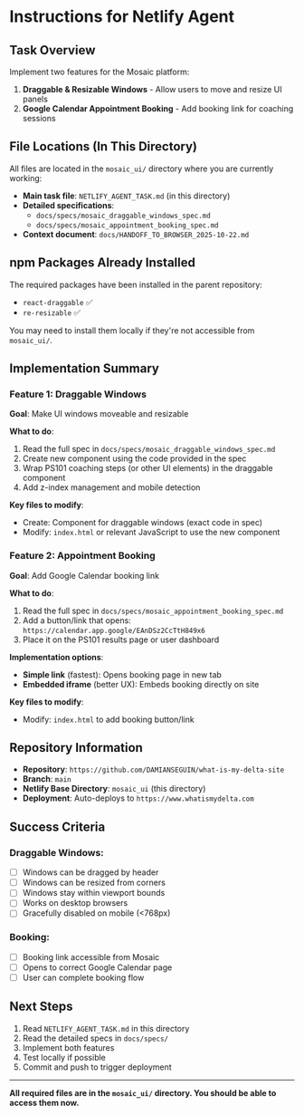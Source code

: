 # Instructions for Netlify Agent

## Task Overview

Implement two features for the Mosaic platform:

1. **Draggable & Resizable Windows** - Allow users to move and resize UI panels
2. **Google Calendar Appointment Booking** - Add booking link for coaching sessions

## File Locations (In This Directory)

All files are located in the `mosaic_ui/` directory where you are currently working:

- **Main task file**: `NETLIFY_AGENT_TASK.md` (in this directory)
- **Detailed specifications**:
  - `docs/specs/mosaic_draggable_windows_spec.md`
  - `docs/specs/mosaic_appointment_booking_spec.md`
- **Context document**: `docs/HANDOFF_TO_BROWSER_2025-10-22.md`

## npm Packages Already Installed

The required packages have been installed in the parent repository:
- `react-draggable` ✅
- `re-resizable` ✅

You may need to install them locally if they're not accessible from `mosaic_ui/`.

## Implementation Summary

### Feature 1: Draggable Windows
**Goal**: Make UI windows moveable and resizable

**What to do**:
1. Read the full spec in `docs/specs/mosaic_draggable_windows_spec.md`
2. Create new component using the code provided in the spec
3. Wrap PS101 coaching steps (or other UI elements) in the draggable component
4. Add z-index management and mobile detection

**Key files to modify**:
- Create: Component for draggable windows (exact code in spec)
- Modify: `index.html` or relevant JavaScript to use the new component

### Feature 2: Appointment Booking
**Goal**: Add Google Calendar booking link

**What to do**:
1. Read the full spec in `docs/specs/mosaic_appointment_booking_spec.md`
2. Add a button/link that opens: `https://calendar.app.google/EAnDSz2CcTtH849x6`
3. Place it on the PS101 results page or user dashboard

**Implementation options**:
- **Simple link** (fastest): Opens booking page in new tab
- **Embedded iframe** (better UX): Embeds booking directly on site

**Key files to modify**:
- Modify: `index.html` to add booking button/link

## Repository Information

- **Repository**: `https://github.com/DAMIANSEGUIN/what-is-my-delta-site`
- **Branch**: `main`
- **Netlify Base Directory**: `mosaic_ui` (this directory)
- **Deployment**: Auto-deploys to `https://www.whatismydelta.com`

## Success Criteria

### Draggable Windows:
- [ ] Windows can be dragged by header
- [ ] Windows can be resized from corners
- [ ] Windows stay within viewport bounds
- [ ] Works on desktop browsers
- [ ] Gracefully disabled on mobile (<768px)

### Booking:
- [ ] Booking link accessible from Mosaic
- [ ] Opens to correct Google Calendar page
- [ ] User can complete booking flow

## Next Steps

1. Read `NETLIFY_AGENT_TASK.md` in this directory
2. Read the detailed specs in `docs/specs/`
3. Implement both features
4. Test locally if possible
5. Commit and push to trigger deployment

---

**All required files are in the `mosaic_ui/` directory. You should be able to access them now.**
